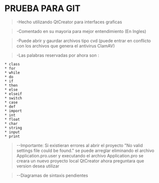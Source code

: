 # PRUEBA PARA GIT

>-Hecho utilizando QtCreator para interfaces graficas

>-Comentado en su mayoria para mejor entendimiento (En Ingles)

>-Puede abrir y gaurdar archivos tipo cvd (puede entrar en conflicto con los archivos que genera el antivirus ClamAV)

>-Las palabras reservadas por ahora son :


	* class
	* for
	* while
	* do
	* if
	* then
	* else
	* elseif
	* switch
	* case
	* def
	* import
	* int
	* float
	* char
	* string
	* input
	* print

>--Importante: Si existieran errores al abrir el proyecto "No valid settings file could be found."
se puede arreglar eliminando el archivo Application.pro.user  y executando el archivo Application.pro
se creara un nuevo proyecto local QtCreator ahora preguntara que version desea utilizar

>--Diagramas de sintaxis pendientes